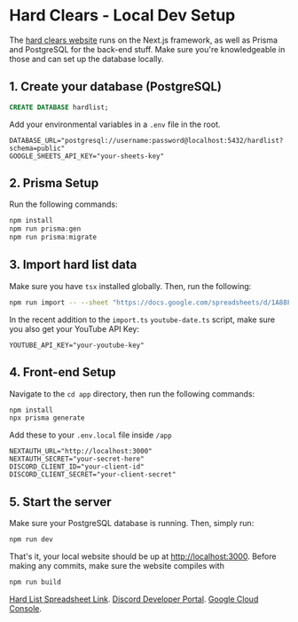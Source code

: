 # Hard Clears - Local Dev Setup
The [hard clears website](https://www.hardclears.com/) runs on the Next.js framework, as well as Prisma and PostgreSQL for the back-end stuff.
Make sure you're knowledgeable in those and can set up the database locally.

## 1. Create your database (PostgreSQL)
```sql
CREATE DATABASE hardlist;
```
Add your environmental variables in a `.env` file in the root.
```
DATABASE_URL="postgresql://username:password@localhost:5432/hardlist?schema=public"
GOOGLE_SHEETS_API_KEY="your-sheets-key"
```

## 2. Prisma Setup
Run the following commands:
```ts
npm install
npm run prisma:gen
npm run prisma:migrate
```
## 3. Import hard list data
Make sure you have `tsx` installed globally. Then, run the following:
```bash
npm run import -- --sheet "https://docs.google.com/spreadsheets/d/1A88F3X2lOQJry-Da2NpnAr-w5WDrkjDtg7Wt0kLCiz8/edit?gid=0#gid=0" --sheet-name "Clears"
```
In the recent addition to the `import.ts` `youtube-date.ts` script, make sure you also get your YouTube API Key:
```
YOUTUBE_API_KEY="your-youtube-key"
```

## 4. Front-end Setup
Navigate to the `cd app` directory, then run the following commands:
```bash
npm install
npx prisma generate
```
Add these to your `.env.local` file inside `/app`
```
NEXTAUTH_URL="http://localhost:3000"
NEXTAUTH_SECRET="your-secret-here"
DISCORD_CLIENT_ID="your-client-id"
DISCORD_CLIENT_SECRET="your-client-secret"
```

## 5. Start the server
Make sure your PostgreSQL database is running. Then, simply run:
```bash
npm run dev
```
That's it, your local website should be up at [http://localhost:3000](http://localhost:3000). 
Before making any commits, make sure the website compiles with 
```bash
npm run build
```

[Hard List Spreadsheet Link](https://docs.google.com/spreadsheets/d/1A88F3X2lOQJry-Da2NpnAr-w5WDrkjDtg7Wt0kLCiz8/edit?gid=0#gid=0).
[Discord Developer Portal](https://discord.com/developers/docs/intro).
[Google Cloud Console](https://console.cloud.google.com/apis/dashboard).